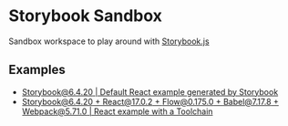# Storybook Sandbox

Sandbox workspace to play around with [Storybook.js](https://storybook.js.org/)

## Examples

- [Storybook@6.4.20 | Default React example generated by Storybook](examples/default-react-example)
- [Storybook@6.4.20 + React@17.0.2 + Flow@0.175.0 + Babel@7.17.8 + Webpack@5.71.0 | React example with a Toolchain](examples/with-react-flow-webpack)
